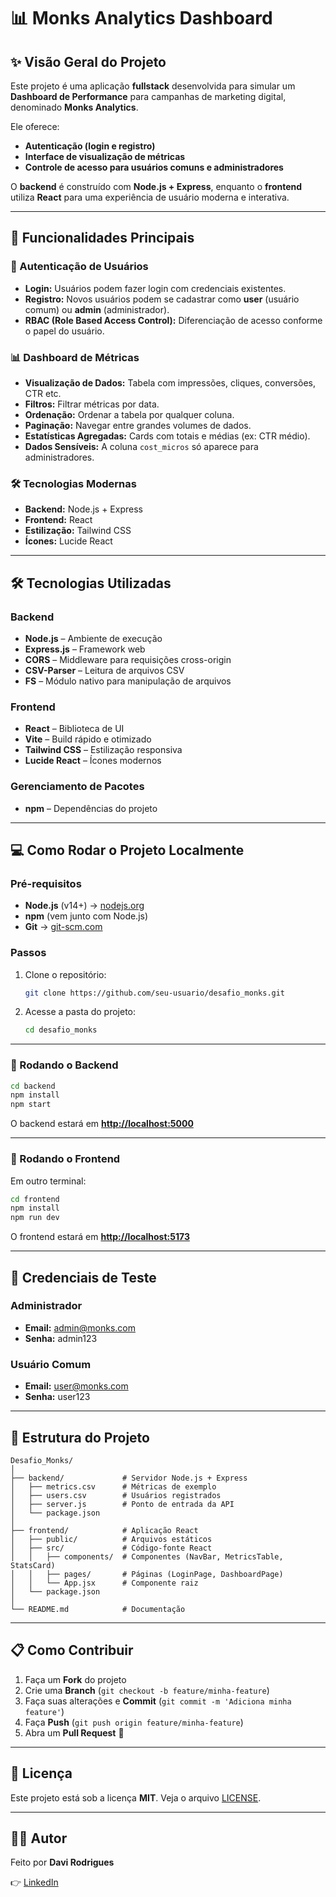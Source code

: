# 📊 Monks Analytics Dashboard

## ✨ Visão Geral do Projeto

Este projeto é uma aplicação **fullstack** desenvolvida para simular um **Dashboard de Performance** para campanhas de marketing digital, denominado **Monks Analytics**.

Ele oferece:

* **Autenticação (login e registro)**
* **Interface de visualização de métricas**
* **Controle de acesso para usuários comuns e administradores**

O **backend** é construído com **Node.js + Express**, enquanto o **frontend** utiliza **React** para uma experiência de usuário moderna e interativa.

---

## 🚀 Funcionalidades Principais

### 🔐 Autenticação de Usuários

* **Login:** Usuários podem fazer login com credenciais existentes.
* **Registro:** Novos usuários podem se cadastrar como **user** (usuário comum) ou **admin** (administrador).
* **RBAC (Role Based Access Control):** Diferenciação de acesso conforme o papel do usuário.

### 📊 Dashboard de Métricas

* **Visualização de Dados:** Tabela com impressões, cliques, conversões, CTR etc.
* **Filtros:** Filtrar métricas por data.
* **Ordenação:** Ordenar a tabela por qualquer coluna.
* **Paginação:** Navegar entre grandes volumes de dados.
* **Estatísticas Agregadas:** Cards com totais e médias (ex: CTR médio).
* **Dados Sensíveis:** A coluna `cost_micros` só aparece para administradores.

### 🛠️ Tecnologias Modernas

* **Backend:** Node.js + Express
* **Frontend:** React
* **Estilização:** Tailwind CSS
* **Ícones:** Lucide React

---

## 🛠️ Tecnologias Utilizadas

### Backend

* **Node.js** – Ambiente de execução
* **Express.js** – Framework web
* **CORS** – Middleware para requisições cross-origin
* **CSV-Parser** – Leitura de arquivos CSV
* **FS** – Módulo nativo para manipulação de arquivos

### Frontend

* **React** – Biblioteca de UI
* **Vite** – Build rápido e otimizado
* **Tailwind CSS** – Estilização responsiva
* **Lucide React** – Ícones modernos

### Gerenciamento de Pacotes

* **npm** – Dependências do projeto

---

## 💻 Como Rodar o Projeto Localmente

### Pré-requisitos

* **Node.js** (v14+) → [nodejs.org](https://nodejs.org)
* **npm** (vem junto com Node.js)
* **Git** → [git-scm.com](https://git-scm.com)

### Passos

1. Clone o repositório:

   ```bash
   git clone https://github.com/seu-usuario/desafio_monks.git
   ```
2. Acesse a pasta do projeto:

   ```bash
   cd desafio_monks
   ```

---

### 🔹 Rodando o Backend

```bash
cd backend
npm install
npm start
```

O backend estará em **[http://localhost:5000](http://localhost:5000)**

---

### 🔹 Rodando o Frontend

Em outro terminal:

```bash
cd frontend
npm install
npm run dev
```

O frontend estará em **[http://localhost:5173](http://localhost:5173)**

---

## 🔑 Credenciais de Teste

### Administrador

* **Email:** [admin@monks.com](mailto:admin@monks.com)
* **Senha:** admin123

### Usuário Comum

* **Email:** [user@monks.com](mailto:user@monks.com)
* **Senha:** user123

---

## 📁 Estrutura do Projeto

```
Desafio_Monks/
│
├── backend/             # Servidor Node.js + Express
│   ├── metrics.csv      # Métricas de exemplo
│   ├── users.csv        # Usuários registrados
│   ├── server.js        # Ponto de entrada da API
│   └── package.json
│
├── frontend/            # Aplicação React
│   ├── public/          # Arquivos estáticos
│   ├── src/             # Código-fonte React
│   │   ├── components/  # Componentes (NavBar, MetricsTable, StatsCard)
│   │   ├── pages/       # Páginas (LoginPage, DashboardPage)
│   │   └── App.jsx      # Componente raiz
│   └── package.json
│
└── README.md            # Documentação
```

---

## 📋 Como Contribuir

1. Faça um **Fork** do projeto
2. Crie uma **Branch** (`git checkout -b feature/minha-feature`)
3. Faça suas alterações e **Commit** (`git commit -m 'Adiciona minha feature'`)
4. Faça **Push** (`git push origin feature/minha-feature`)
5. Abra um **Pull Request** 🚀

---

## 📄 Licença

Este projeto está sob a licença **MIT**. Veja o arquivo [LICENSE](LICENSE).

---

## 🙋‍♂️ Autor

Feito por **Davi Rodrigues**

👉 [LinkedIn](https://www.linkedin.com/in/davi-rodrigues-petronilho-aa4b9319a/)
